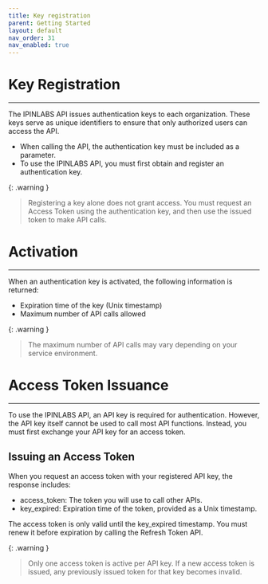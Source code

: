```yaml
---
title: Key registration
parent: Getting Started
layout: default
nav_order: 31
nav_enabled: true
---
```


# Key Registration
---

The IPINLABS API issues authentication keys to each organization. These keys serve as unique identifiers to ensure that only authorized users can access the API.
- When calling the API, the authentication key must be included as a parameter.
- To use the IPINLABS API, you must first obtain and register an authentication key.

{: .warning }
> Registering a key alone does not grant access.
> You must request an Access Token using the authentication key, and then use the issued token to make API calls.

# Activation
---

When an authentication key is activated, the following information is returned:
- Expiration time of the key (Unix timestamp)
- Maximum number of API calls allowed

{: .warning }
> The maximum number of API calls may vary depending on your service environment.

# Access Token Issuance
---

To use the IPINLABS API, an API key is required for authentication. However, the API key itself cannot be used to call most API functions. Instead, you must first exchange your API key for an access token.

## Issuing an Access Token

When you request an access token with your registered API key, the response includes:
- access_token: The token you will use to call other APIs.
- key_expired: Expiration time of the token, provided as a Unix timestamp.

The access token is only valid until the key_expired timestamp.
You must renew it before expiration by calling the Refresh Token API.

{: .warning }
> Only one access token is active per API key.
> If a new access token is issued, any previously issued token for that key becomes invalid.